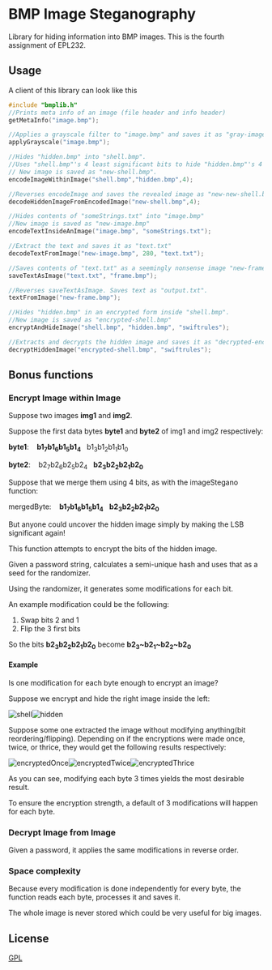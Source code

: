 # BMP Image Steganography

Library for hiding information into BMP images. This is the fourth assignment of EPL232.


## Usage
A client of this library can look like this
```C
#include "bmplib.h"
//Prints meta info of an image (file header and info header)
getMetaInfo("image.bmp");

//Applies a grayscale filter to "image.bmp" and saves it as "gray-image.bmp"
applyGrayscale("image.bmp");

//Hides "hidden.bmp" into "shell.bmp".
//Uses "shell.bmp"'s 4 least significant bits to hide "hidden.bmp"'s 4 most significant bits
// New image is saved as "new-shell.bmp".
encodeImageWithinImage("shell.bmp","hidden.bmp",4);

//Reverses encodeImage and saves the revealed image as "new-new-shell.bmp"
decodeHiddenImageFromEncodedImage("new-shell.bmp",4);

//Hides contents of "someStrings.txt" into "image.bmp"
//New image is saved as "new-image.bmp"
encodeTextInsideAnImage("image.bmp", "someStrings.txt");

//Extract the text and saves it as "text.txt"
decodeTextFromImage("new-image.bmp", 280, "text.txt");

//Saves contents of "text.txt" as a seemingly nonsense image "new-frame.bmp". Has the same dimensions as "frame.bmp".
saveTextAsImage("text.txt", "frame.bmp");

//Reverses saveTextAsImage. Saves text as "output.txt". 
textFromImage("new-frame.bmp");

//Hides "hidden.bmp" in an encrypted form inside "shell.bmp".
//New image is saved as "encrypted-shell.bmp"
encryptAndHideImage("shell.bmp", "hidden.bmp", "swiftrules");

//Extracts and decrypts the hidden image and saves it as "decrypted-encrypted-shell.bmp".
decryptHiddenImage("encrypted-shell.bmp", "swiftrules");
```

## Bonus functions

### Encrypt Image within Image
Suppose two images **img1** and **img2**. 

Suppose the first data bytes **byte1** and **byte2** of img1 and img2 respectively:

**byte1**:&nbsp;&nbsp;&nbsp;&nbsp;**b1<sub>7</sub>b1<sub>6</sub>b1<sub>5</sub>b1<sub>4</sub>**&nbsp;&nbsp;&nbsp;b1<sub>3</sub>b1<sub>2</sub>b1<sub>1</sub>b1<sub>0</sub>

**byte2**:&nbsp;&nbsp;&nbsp;&nbsp;b2<sub>7</sub>b2<sub>6</sub>b2<sub>5</sub>b2<sub>4</sub>&nbsp;&nbsp;&nbsp;**b2<sub>3</sub>b2<sub>2</sub>b2<sub>1</sub>b2<sub>0</sub>**

Suppose that we merge them using 4 bits, as with the imageStegano function:

mergedByte:&nbsp;&nbsp;&nbsp;&nbsp;**b1<sub>7</sub>b1<sub>6</sub>b1<sub>5</sub>b1<sub>4</sub>**&nbsp;&nbsp;&nbsp;**b2<sub>3</sub>b2<sub>2</sub>b2<sub>1</sub>b2<sub>0</sub>**

But anyone could uncover the hidden image simply by making the LSB significant again!

This function attempts to encrypt the bits of the hidden image.

Given a password string, calculates a semi-unique hash and uses that as a seed for the randomizer.

Using the randomizer, it generates some modifications for each bit.

An example modification could be the following:

1. Swap bits 2 and 1
2. Flip the 3 first bits

So the bits **b2<sub>3</sub>b2<sub>2</sub>b2<sub>1</sub>b2<sub>0</sub>** become **b2<sub>3</sub>~b2<sub>1</sub>~b2<sub>2</sub>~b2<sub>0</sub>**
#### Example
Is one modification for each byte enough to encrypt an image?

Suppose we encrypt and hide the right image inside the left:

![shell](IMG_6865.bmp)![hidden](IMG_6875.bmp)

Suppose some one extracted the image without modifying anything(bit reordering/flipping).
Depending on if the encryptions were made once, twice, or thrice, they would get the following results respectively:

![encryptedOnce](decoded-1-encrypted-IMG_6865.bmp)![encryptedTwice](decoded-2-encrypted-IMG_6865.bmp)![encryptedThrice](decoded-3-encrypted-IMG_6865.bmp)


As you can see, modifying each byte 3 times yields the most desirable result.

To ensure the encryption strength, a default of 3 modifications will happen for each byte.
### Decrypt Image from Image
Given a password, it applies the same modifications in reverse order.
### Space complexity
Because every modification is done independently for every byte, the function reads each byte, processes it and saves it.

The whole image is never stored which could be very useful for big images.



## License
[GPL](https://www.gnu.org/licenses/)